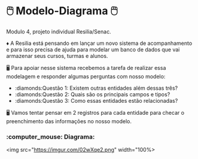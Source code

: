 # <h1>:computer_mouse: Modelo-Diagrama :computer_mouse:</h1>
Modulo 4, projeto individual Resilia/Senac.

:diamonds: A Resilia está pensando em lançar um novo sistema de acompanhamento e para isso precisa de ajuda para modelar um banco de dados que vai armazenar seus cursos, turmas e alunos.

:desktop_computer: Para apoiar nesse sistema recebemos a tarefa de realizar essa modelagem e responder algumas perguntas com nosso modelo:
<ul>
<li>:diamonds:Questão 1: Existem outras entidades além dessas três?</li>
<li>:diamonds:Questão 2: Quais são os principais campos e tipos?</li>
<li>:diamonds:Questão 3: Como essas entidades estão relacionadas?</li>
  </ul>

:desktop_computer: Vamos tentar pensar em 2 registros para cada entidade para checar o preenchimento das informações no nosso modelo.

<h3>:computer_mouse: Diagrama:</h3>

<img src="https://imgur.com/02wXqe2.png" width="100%></img>
